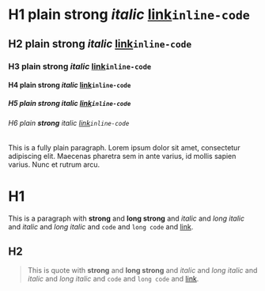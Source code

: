 # H1 plain **strong** _italic_ [link](https://example.com)`inline-code`

## H2 plain **strong** _italic_ [link](https://example.com)`inline-code`

### H3 plain **strong** _italic_ [link](https://example.com)`inline-code`

#### H4 plain **strong** _italic_ [link](https://example.com)`inline-code`

##### H5 plain **strong** _italic_ [link](https://example.com)`inline-code`

###### H6 plain **strong** _italic_ [link](https://example.com)`inline-code`

This is a fully plain paragraph. Lorem ipsum dolor sit amet, consectetur adipiscing elit. Maecenas pharetra sem in ante varius, id mollis sapien varius. Nunc et rutrum arcu.

# H1

This is a paragraph with **strong** and **long strong** and *italic* and *long italic* and _italic_ and _long italic_ and `code` and `long code` and [link](https://example.com).

## H2

> This is quote with **strong** and **long strong** and *italic* and *long italic* and _italic_ and _long italic_ and `code` and `long code` and [link](https://example.com).

